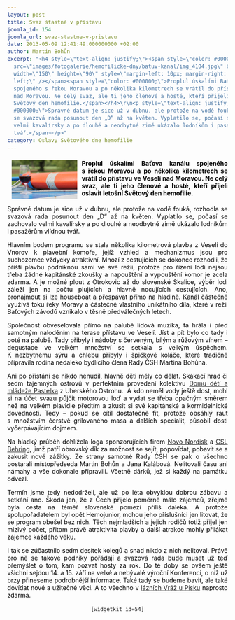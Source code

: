 ```yaml
---
layout: post
title: Svaz šťastně v přístavu
joomla_id: 154
joomla_url: svaz-stastne-v-pristavu
date: 2013-05-09 12:41:49.000000000 +02:00
author: Martin Bohůn
excerpt: "<h4 style=\"text-align: justify;\"><span style=\"color: #000000;\"><img
  src=\"images/fotogalerie/hemofilicke-dny/batuv-kanal/img_4104.jpg\" border=\"0\"
  width=\"150\" height=\"90\" style=\"margin-left: 10px; margin-right: 10px; float:
  left;\" /></span><span style=\"color: #000000;\">Proplul úskalími Baťova kanálu
  spojeného s řekou Moravou a po několika kilometrech se vrátil do přístavu ve Veselí
  nad Moravou. Ne celý svaz, ale ti jeho členové a hosté, kteří přijeli oslavit letošní
  Světový den hemofilie.</span></h4>\r\n<p style=\"text-align: justify;\"><span style=\"color:
  #000000;\">Správné datum je sice už v dubnu, ale protože na vodě fouká, rozhodla
  se svazová rada posunout den „D“ až na květen. Vyplatilo se, počasí se zachovalo
  velmi kavalírsky a po dlouhé a neodbytné zimě ukázalo lodníkům i pasažérům vlídnou
  tvář.</span></p>"
category: Oslavy Světového dne hemofilie
---
```

<h4 style="text-align: justify;"><span style="color: #000000;"><img src="images/fotogalerie/hemofilicke-dny/batuv-kanal/img_4104.jpg" border="0" width="150" height="90" style="margin-left: 10px; margin-right: 10px; float: left;" /></span><span style="color: #000000;">Proplul úskalími Baťova kanálu spojeného s řekou Moravou a po několika kilometrech se vrátil do přístavu ve Veselí nad Moravou. Ne celý svaz, ale ti jeho členové a hosté, kteří přijeli oslavit letošní Světový den hemofilie.</span></h4>

<p style="text-align: justify;"><span style="color: #000000;">Správné datum je sice už v dubnu, ale protože na vodě fouká, rozhodla se svazová rada posunout den „D“ až na květen. Vyplatilo se, počasí se zachovalo velmi kavalírsky a po dlouhé a neodbytné zimě ukázalo lodníkům i pasažérům vlídnou tvář.</span></p>



<p style="text-align: justify;"><span style="color: #000000;">Hlavním bodem programu se stala několika kilometrová plavba z Veselí do Vnorov k plavební komoře, jejíž vzhled a mechanizmus jsou pro suchozemce vždycky atraktivní. Mnozí z cestujících se dokonce rozhodli, že příští plavbu podniknou sami ve své režii, protože pro řízení lodi nejsou třeba žádné kapitánské zkoušky a napouštění a vypouštění komor je zcela zdarma. A je možné plout z Otrokovic až do slovenské Skalice, výběr lodi záleží jen na počtu plujících a hlavně nocujících cestujících. Ano, pronajmout si lze houseboat a přespávat přímo na hladině. Kanál částečně využívá toku řeky Moravy a částečně vlastního unikátního díla, které v režii Baťových závodů vznikalo v těsně předválečných letech.</span></p>

<p style="text-align: justify;"><span style="color: #000000;">Společnost obveselovala přímo na palubě lidová muzika, ta hrála i před samotným naloděním na terase přístavu ve Veselí. Jíst a pít bylo co tady i poté na palubě. Tady přibyly i nádoby s červeným, bílým a růžovým vínem – degustace ve velkém množství se setkala s velkým úspěchem. K nezbytnému sýru a chlebu přibyly i špičkové koláče, které tradičně připravila rodina nedaleko bydlícího člena Rady ČSH Martina Bohůna.</span></p>

<p style="text-align: justify;"><span style="color: #000000;">Ani po přistání se nikdo nenudil, hlavně děti měly co dělat. Skákací hrad či sedm tajemných ostrovů v perfektním provedení kolektivu <a href="http://www.ddmpastelka.cz/" target="_blank" title="DDM Pastelka">Domu dětí a mládeže Pastelka</a> z Uherského Ostrohu.  A kdo neměl vody ještě dost, mohl si na účet svazu půjčit motorovou loď a vydat se třeba opačným směrem než na velkém plavidle předtím a zkusit si své kapitánské a kormidelnické dovednosti. Tedy – pokud se cítil dostatečně fit, protože obsáhlý raut s množstvím čerstvě grilovaného masa a dalších specialit, působil dosti vyčerpávajícím dojmem.</span></p>

<p style="text-align: justify;"><span style="color: #000000;">Na hladký průběh dohlížela loga sponzorujících firem <a href="http://www.novonordisk.cz/documents/home_page/document/index.asp" target="_blank" title="Novo Nordisk">Novo Nordisk</a> a <a href="http://www.cslbehring.com/" target="_blank" title="CSL Behring">CSL Behring</a>, jimž patří obrovský dík za možnost se sejít, popovídat, pobavit se a zakusit nové zážitky. Ze strany samotné Rady ČSH se pak o všechno postarali místopředseda Martin Bohůn a Jana Kalábová. Nelitovali času ani námahy a vše dokonale připravili. Včetně dárků, jež si každý na památku odvezl.</span></p>

<p style="text-align: justify;"><span style="color: #000000;">Termín jsme tedy nedodrželi, ale už po léta obvyklou dobrou zábavu a setkání ano. Škoda jen, že z Čech přijelo poměrně málo zájemců, zřejmě byla cesta na téměř slovenské pomezí příliš daleká. A protože spolupořadatelem byl opět Hemojunior, mohou jeho příslušníci jen litovat, že se program obešel bez nich. Těch nejmladších a jejich rodičů totiž přijel jen mizivý počet, přitom právě atraktivita plavby a další atrakce mohly přilákat zájemce každého věku.</span></p>

<p style="text-align: justify;"><span style="color: #000000;">I tak se zúčastnilo sedm desítek kolegů a snad nikdo z nich nelitoval. Právě pro ně se takové podniky pořádají a svazová rada bude muset už teď přemýšlet o tom, kam pozvat hosty za rok. Do té doby se ovšem ještě všichni sejdou 14. a 15. září na velké a nebývalé výroční Konferenci, o níž už brzy přineseme podrobnější informace. Také tady se budeme bavit, ale také dovídat nové a užitečné věci. A to všechno v <a href="http://www.lazne-vraz.cz/" target="_blank" title="Lázně Vráž">lázních Vráž u Písku</a> naprosto zdarma.</span></p>

<p style="text-align: center;"><code>[widgetkit id=54]</code></p>
